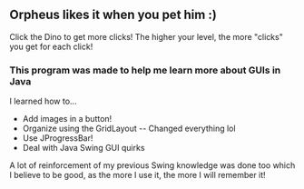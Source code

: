  ## Orpheus likes it when you pet him :) 
 Click the Dino to get more clicks! 
 The higher your level,
 the more "clicks" you get for each click!

### This program was made to help me learn more about GUIs in Java
I learned how to...
- Add images in a button!
- Organize using the GridLayout
  -- Changed everything lol
- Use JProgressBar!
- Deal with Java Swing GUI quirks

A lot of reinforcement of my previous Swing knowledge was done too which I believe to be good,
as the more I use it, the more I will remember it!
